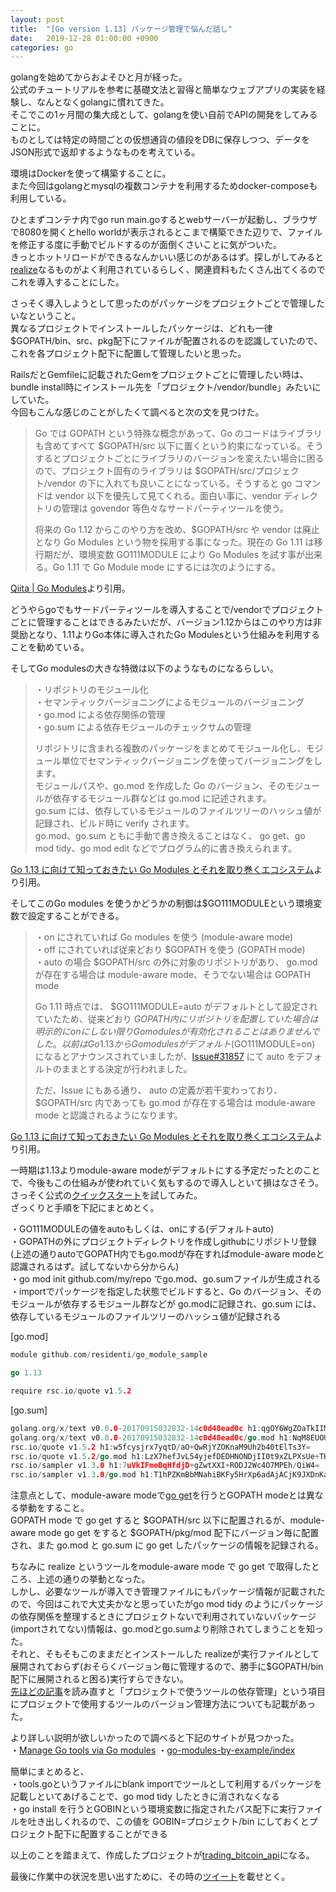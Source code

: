 ```yaml
---
layout: post
title:  "[Go version 1.13] パッケージ管理で悩んだ話し"
date:   2019-12-28 01:00:00 +0900
categories: go
---
```


golangを始めてからおよそひと月が経った。  
公式のチュートリアルを参考に基礎文法と習得と簡単なウェブアプリの実装を経験し、なんとなくgolangに慣れてきた。  
そこでこの1ヶ月間の集大成として、golangを使い自前でAPIの開発をしてみることに。  
ものとしては特定の時間ごとの仮想通貨の値段をDBに保存しつつ、データをJSON形式で返却するようなものを考えている。  

環境はDockerを使って構築することに。  
また今回はgolangとmysqlの複数コンテナを利用するためdocker-composeも利用している。  

ひとまずコンテナ内でgo run main.goするとwebサーバーが起動し、ブラウザで8080を開くとhello worldが表示されるとこまで構築できた辺りで、ファイルを修正する度に手動でビルドするのが面倒くさいことに気がついた。  
きっとホットリロードができるなんかいい感じのがあるはず。探しがしてみると[realize](https://github.com/oxequa/realize)なるものがよく利用されているらしく、関連資料もたくさん出てくるのでこれを導入することにした。  

さっそく導入しようとして思ったのがパッケージをプロジェクトごとで管理したいなということ。  
異なるプロジェクトでインストールしたパッケージは、どれも一律$GOPATH/bin、src、pkg配下にファイルが配置されるのを認識していたので、これを各プロジェクト配下に配置して管理したいと思った。  

RailsだとGemfileに記載されたGemをプロジェクトごとに管理したい時は、bundle install時にインストール先を「プロジェクト/vendor/bundle」みたいにしていた。  
今回もこんな感じのことがしたくて調べると次の文を見つけた。

> Go では GOPATH という特殊な概念があって、Go のコードはライブラリも含めてすべて $GOPATH/src 以下に置くという約束になっている。そうするとプロジェクトごとにライブラリのバージョンを変えたい場合に困るので、プロジェクト固有のライブラリは $GOPATH/src/プロジェクト/vendor の下に入れても良いことになっている。そうすると go コマンドは vendor 以下を優先して見てくれる。面白い事に、vendor ディレクトリの管理は govendor 等色々なサードパーティツールを使う。
>
> 将来の Go 1.12 からこのやり方を改め、$GOPATH/src や vendor は廃止となり Go Modules という物を採用する事になった。現在の Go 1.11 は移行期だが、環境変数 GO111MODULE により Go Modules を試す事が出来る。Go 1.11 で Go Module mode にするには次のようにする。

[Qiita | Go Modules](https://qiita.com/propella/items/e49bccc88f3cc2407745)より引用。

どうやらgoでもサードパーティツールを導入することで/vendorでプロジェクトごとに管理することはできるみたいだが、バージョン1.12からはこのやり方は非奨励となり、1.11よりGo本体に導入されたGo Modulesという仕組みを利用することを勧めている。

そしてGo modulesの大きな特徴は以下のようなものになるらしい。

> ・リポジトリのモジュール化  
> ・セマンティックバージョニングによるモジュールのバージョニング  
> ・go.mod による依存関係の管理  
> ・go.sum による依存モジュールのチェックサムの管理  
> 
> リポジトリに含まれる複数のパッケージをまとめてモジュール化し、モジュール単位でセマンティックバージョニングを使ってバージョニングをします。  
> モジュールパスや、go.mod を作成した Go のバージョン、そのモジュールが依存するモジュール群などは go.mod に記述されます。  
> go.sum には、依存しているモジュールのファイルツリーのハッシュ値が記録され、ビルド時に verify されます。  
> go.mod、go.sum ともに手動で書き換えることはなく、 go get、go mod tidy、go mod edit などでプログラム的に書き換えられます。 

[Go 1.13 に向けて知っておきたい Go Modules とそれを取り巻くエコシステム](https://syfm.hatenablog.com/entry/2019/08/10/170730)より引用。

そしてこのGo modules を使うかどうかの制御は$GO111MODULEという環境変数で設定することができる。

> ・on にされていれば Go modules を使う (module-aware mode)  
> ・off にされていれば従来どおり $GOPATH を使う (GOPATH mode)  
> ・auto の場合 $GOPATH/src の外に対象のリポジトリがあり、 go.mod が存在する場合は module-aware mode、そうでない場合は GOPATH mode  
>
> Go 1.11 時点では、 $GO111MODULE=auto がデフォルトとして設定されていたため、従来どおり $GOPATH 内にリポジトリを配置していた場合は明示的に on にしない限り Go modules が有効化されることはありませんでした。  
> 以前は Go 1.13 から Go modules がデフォルト ($GO111MODULE=on) になるとアナウンスされていましたが、[Issue#31857](https://github.com/golang/go/issues/31857) にて auto をデフォルトのままとする決定が行われました。  
>
> ただ、Issue にもある通り、 auto の定義が若干変わっており、 $GOPATH/src 内であっても go.mod が存在する場合は module-aware mode と認識されるようになります。  

[Go 1.13 に向けて知っておきたい Go Modules とそれを取り巻くエコシステム](https://syfm.hatenablog.com/entry/2019/08/10/170730)より引用。

一時期は1.13よりmodule-aware modeがデフォルトにする予定だったとのことで、今後もこの仕組みが使われていく気もするので導入しといて損はなさそう。  
さっそく公式の[クイックスタート](https://github.com/golang/go/wiki/Modules#quick-start)を試してみた。  
ざっくりと手順を下記にまとめとく。  

・GO111MODULEの値をautoもしくは、onにする(デフォルトauto)  
・GOPATHの外にプロジェクトディレクトリを作成しgithubにリポジトリ登録(上述の通りautoでGOPATH内でもgo.modが存在すればmodule-aware modeと認識されるはず。試してないから分からん)  
・go mod init github.com/my/repo でgo.mod、go.sumファイルが生成される  
・importでパッケージを指定した状態でビルドすると、Go のバージョン、そのモジュールが依存するモジュール群などが go.modに記録され、go.sum には、依存しているモジュールのファイルツリーのハッシュ値が記録される  


[go.mod]
```go
module github.com/residenti/go_module_sample

go 1.13

require rsc.io/quote v1.5.2
```

[go.sum]
```go
golang.org/x/text v0.0.0-20170915032832-14c0d48ead0c h1:qgOY6WgZOaTkIIMiVjBQcw93ERBE4m30iBm00nkL0i8=
golang.org/x/text v0.0.0-20170915032832-14c0d48ead0c/go.mod h1:NqM8EUOU14njkJ3fqMW+pc6Ldnwhi/IjpwHt7yyuwOQ=
rsc.io/quote v1.5.2 h1:w5fcysjrx7yqtD/aO+QwRjYZOKnaM9Uh2b40tElTs3Y=
rsc.io/quote v1.5.2/go.mod h1:LzX7hefJvL54yjefDEDHNONDjII0t9xZLPXsUe+TKr0=
rsc.io/sampler v1.3.0 h1:7uVkIFmeBqHfdjD+gZwtXXI+RODJ2Wc4O7MPEh/QiW4=
rsc.io/sampler v1.3.0/go.mod h1:T1hPZKmBbMNahiBKFy5HrXp6adAjACjK9JXDnKaTXpA=
```

注意点として、module-aware modeで[go get](http://cuto.unirita.co.jp/gostudy/post/command-go-get/)を行うとGOPATH modeとは異なる挙動をすること。  
GOPATH mode で go get すると $GOPATH/src 以下に配置されるが、module-aware mode go get をすると $GOPATH/pkg/mod 配下にバージョン毎に配置され、また  go.mod と go.sum に go get したパッケージの情報を記録される。

ちなみに realize というツールをmodule-aware mode で go get で取得したところ、上述の通りの挙動となった。  
しかし、必要なツールが導入でき管理ファイルにもパッケージ情報が記載されたので、今回はこれで大丈夫かなと思っていたがgo mod tidy のようにパッケージの依存関係を整理するときにプロジェクトないで利用されていないパッケージ(importされてない)情報は、go.modとgo.sumより削除されてしまうことを知った。  
それと、そもそもこのままだとインストールした realizeが実行ファイルとして展開されておらず(おそらくバージョン毎に管理するので、勝手に$GOPATH/bin配下に展開されると困る)実行すらできない。  
[先ほどの記事](https://syfm.hatenablog.com/entry/2019/08/10/170730)を読み直すと「プロジェクトで使うツールの依存管理」という項目にプロジェクトで使用するツールのバージョン管理方法についても記載があった。  

より詳しい説明が欲しいかったので調べると下記のサイトが見つかった。  
・[Manage Go tools via Go modules](https://marcofranssen.nl/manage-go-tools-via-go-modules/)
・[go-modules-by-example/index](https://github.com/go-modules-by-example/index/blob/master/010_tools/README.md)

簡単にまとめると、  
・tools.goというファイルにblank importでツールとして利用するパッケージを記載しといてあげることで、go mod tidy したときに消されなくなる  
・go install を行うとGOBINという環境変数に指定されたパス配下に実行ファイルを吐き出しくれるので、この値を GOBIN=プロジェクト/bin にしておくとプロジェクト配下に配置することができる

以上のことを踏まえて、作成したプロジェクトが[trading_bitcoin_api](https://github.com/residenti/trading_bitcoin_api)になる。

最後に作業中の状況を思い出すために、その時の[ツイート](https://twitter.com/v_residenti/status/1210214637980934144?s=20)を載せとく。
